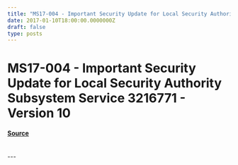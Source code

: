 ```yaml
---
title: "MS17-004 - Important Security Update for Local Security Authority Subsystem Service 3216771 - Version 10"
date: 2017-01-10T18:00:00.0000000Z
draft: false
type: posts
---
```

# MS17-004 - Important Security Update for Local Security Authority Subsystem Service 3216771 - Version 10









#### [Source](https://technet.microsoft.com/en-us/library/security/MS17-004)

<br/>
---
